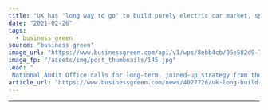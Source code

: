 ```yaml
---
title: "UK has 'long way to go' to build purely electric car market, spending watchdog warns"
date: "2021-02-26"
tags: 
  - business green
source: "business green"
image_url: "https://www.businessgreen.com/api/v1/wps/8ebb4cb/05e582d9-73eb-4160-97f9-f1b707d4659e/4/iStock-1187655025-185x114.jpg"
image_fp: "/assets/img/post_thumbnails/145.jpg"
lead: "
 National Audit Office calls for long-term, joined-up strategy from the government to ensure every car on the road produces zero emissions by 2050 ..."
article_url: "https://www.businessgreen.com/news/4027726/uk-long-build-purely-electric-car-market-spending-watchdog-warns"
---
```


---
